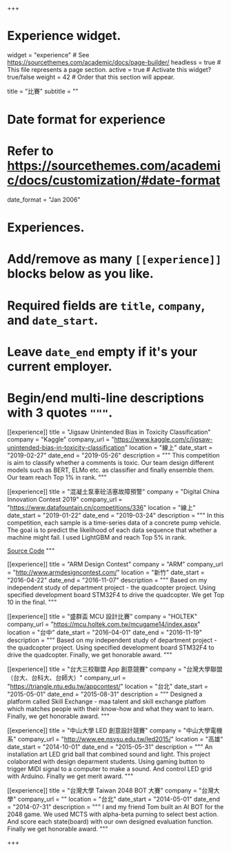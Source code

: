+++
# Experience widget.
widget = "experience"  # See https://sourcethemes.com/academic/docs/page-builder/
headless = true  # This file represents a page section.
active = true  # Activate this widget? true/false
weight = 42  # Order that this section will appear.

title = "比賽"
subtitle = ""

# Date format for experience
#   Refer to https://sourcethemes.com/academic/docs/customization/#date-format
date_format = "Jan 2006"

# Experiences.
#   Add/remove as many `[[experience]]` blocks below as you like.
#   Required fields are `title`, `company`, and `date_start`.
#   Leave `date_end` empty if it's your current employer.
#   Begin/end multi-line descriptions with 3 quotes `"""`.
[[experience]]
  title = "Jigsaw Unintended Bias in Toxicity Classification"
  company = "Kaggle"
  company_url = "https://www.kaggle.com/c/jigsaw-unintended-bias-in-toxicity-classification"
  location = "線上"
  date_start = "2019-02-27"
  date_end = "2019-05-26"
  description = """
  This competition is aim to classify whether a comments is toxic. Our team design different models such as BERT, ELMo etc. as classifier and finally ensemble them. Our team reach Top 1% in rank.
  """

[[experience]]
  title = "混凝土泵車砼活塞故障預警"
  company = "Digital China Innovation Contest 2019"
  company_url = "https://www.datafountain.cn/competitions/336"
  location = "線上"
  date_start = "2019-01-22"
  date_end = "2019-03-24"
  description = """
  In this competition, each sample is a time-series data of a concrete pump vehicle. The goal is to predict the likelihood of each data sequence that whether a machine might fail. I used LightGBM and reach Top 5% in rank.
  
  [Source Code](https://github.com/daviddwlee84/MachineLearningPractice/tree/master/Project/DCIC2019)
  """

[[experience]]
  title = "ARM Design Contest"
  company = "ARM"
  company_url = "http://www.armdesigncontest.com/"
  location = "新竹"
  date_start = "2016-04-22"
  date_end = "2016-11-07"
  description = """
  Based on my independent study of department project - the quadcopter project. Using specified development board STM32F4 to drive the quadcopter. We get Top 10 in the final.
  """

[[experience]]
  title = "盛群盃 MCU 設計比賽"
  company = "HOLTEK"
  company_url = "https://mcu.holtek.com.tw/mcugame14/index.aspx"
  location = "台中"
  date_start = "2016-04-01"
  date_end = "2016-11-19"
  description = """
  Based on my independent study of department project - the quadcopter project. Using specified development board STM32F4 to drive the quadcopter. Finally, we get honorable award.
  """

[[experience]]
  title = "台大三校聯盟 App 創意競賽"
  company = "台灣大學聯盟（台大、台科大、台師大）"
  company_url = "https://triangle.ntu.edu.tw/appcontest/"
  location = "台北"
  date_start = "2015-05-01"
  date_end = "2015-08-31"
  description = """
  Designed a platform called Skill Exchange -  maa talent and skill exchange platfom which matches people with their know-how and what they want to learn. Finally, we get honorable award.
  """

[[experience]]
  title = "中山大學 LED 創意設計競賽"
  company = "中山大學電機系"
  company_url = "http://www.ee.nsysu.edu.tw/led2015/"
  location = "高雄"
  date_start = "2014-10-01"
  date_end = "2015-05-31"
  description = """
  An installation art LED grid ball that combined sound and light. This project colaborated with design deparment students. Using gaming button to trigger MIDI signal to a computer to make a sound. And control LED grid with Arduino. Finally we get merit award.
  """

[[experience]]
  title = "台灣大學 Taiwan 2048 BOT 大賽"
  company = "台灣大學"
  company_url = ""
  location = "台北"
  date_start = "2014-05-01"
  date_end = "2014-07-31"
  description = """
  I and my friend Tom built an AI BOT for the 2048 game. We used MCTS with alpha-beta purning to select best action. And score each state(board) with our own designed evaluation function. Finally we get honorable award.
  """

+++
